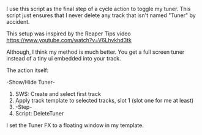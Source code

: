 I use this script as the final step of a cycle action to toggle my tuner. This script just ensures that I never delete any track that isn't named "Tuner" by accident.

This setup was inspired by the Reaper Tips video https://www.youtube.com/watch?v=V6Lhvkhd3tk

Although, I think my method is much better. You get a full screen tuner instead of a tiny ui embedded into your track.

The action itself:

-Show/Hide Tuner-
1. SWS: Create and select first track
2. Apply track template to selected tracks, slot 1 (slot one for me at least)
3. -Step-
4. Script: DeleteTuner

I set the Tuner FX to a floating window in my template.
